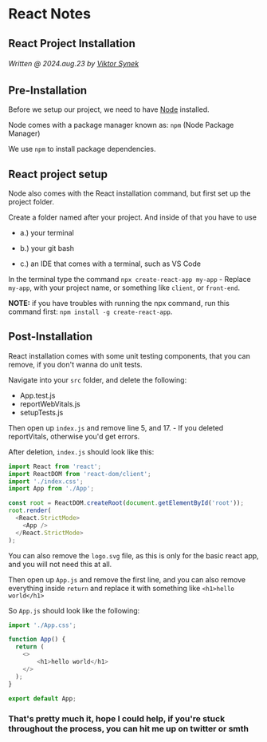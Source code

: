 # React Notes
## React Project Installation
###### Written @ 2024.aug.23 by [Viktor Synek](https://github.com/viktorsynek)

## Pre-Installation

Before we setup our project, we need to have [Node](https://nodejs.org/en) installed.

Node comes with a package manager known as: ``npm`` (Node Package Manager)

We use ``npm`` to install package dependencies.

## React project setup

Node also comes with the React installation command, but first set up the project folder.

Create a folder named after your project. And inside of that you have to use 

- a.) your terminal

- b.) your git bash

- c.) an IDE that comes with a terminal, such as VS Code

In the terminal type the command ``npx create-react-app my-app`` - Replace ``my-app``, with your project name, or something like ``client``, or ``front-end``.

__NOTE:__ if you have troubles with running the npx command, run this command first: ``npm install -g create-react-app``.

## Post-Installation

React installation comes with some unit testing components, that you can remove, if you don't wanna do unit tests.

Navigate into your ``src`` folder, and delete the following:

- App.test.js 
- reportWebVitals.js 
- setupTests.js

Then open up ``index.js`` and remove line 5, and 17. - If you deleted reportVitals, otherwise you'd get errors.

After deletion, ``index.js`` should look like this:

```javascript
import React from 'react';
import ReactDOM from 'react-dom/client';
import './index.css';
import App from './App';

const root = ReactDOM.createRoot(document.getElementById('root'));
root.render(
  <React.StrictMode>
    <App />
  </React.StrictMode>
);
```

You can also remove the ``logo.svg`` file, as this is only for the basic react app, and you will not need this at all.

Then open up ``App.js`` and remove the first line, and you can also remove everything inside ``return`` and replace it with something like ``<h1>hello world</h1>``

So ``App.js`` should look like the following:

```javascript
import './App.css';

function App() {
  return (
    <>
        <h1>hello world</h1>
    </>
  );
}

export default App;
```


### That's pretty much it, hope I could help, if you're stuck throughout the process, you can hit me up on twitter or smth
